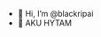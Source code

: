 - 👋 Hi, I’m @blackripai
- 👀 AKU HYTAM

<!---
blackripai/blackripai is a ✨ special ✨ repository because its `README.md` (this file) appears on your GitHub profile.
You can click the Preview link to take a look at your changes.
--->
